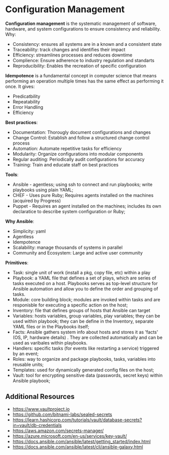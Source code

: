 # Configuration Management

**Configuration management** is the systematic management of software,
hardware, and system configurations to ensure consistency and reliability. Why: <br>
- Consistency: ensures all systems are in a known and a consistent state
- Traceability: track changes and identifies their impact
- Efficiency: streamlines processes and reduces downtime
- Complience: Ensure adherence to industry regulation and standarts
- Reproducibility: Enables the recreation of specific configuration

**Idempotence** is a fundamental concept in computer science that means
performing an operation multiple times has the same effect as performing it
once. It gives: <br>
- Predicatbility
- Repeatability
- Error Handling
- Efficiency

**Best practices**: <br>
- Documentation: Thorougly document configurations and changes
- Change Control: Establish and follow a structured change control process
- Automation: Automate repetitive tasks for efficiency
- Modularity: Organize configurations into modular components
- Regular auditing: Periodically audit configurations for accuracy
- Training: Train and educate staff on best practices

**Tools**: <br>
- Ansible - agentless; using ssh to connect and run playbooks; write playbooks using plain YAML;
- CHEF - Uses pure Ruby; Requires agents installed on the machines (acquired by Progress)
- Puppet - Requires an agent installed on the machines; includes its own
  declaratice to describe system configuration or Ruby;

**Why Ansible**: <br>
- Simplicity: yaml
- Agentless
- Idempotence
- Scalability: manage thousands of systems in parallel
- Community and Ecosystem: Large and active user community

**Primitives**:<br>
- Task: single unit of work (install a pkg, copy file, etc) within a play
- Playbook: a YAML file that defines a set of plays, which are series of tasks
  executed on a host. Playbooks serves as top-level structure for Ansible
  automation and allow you to define the order and grouping of tasks.
- Module: core building block; modules are invoked within tasks and are
  responisble for executing a specific action on the host;
- Inventory: file that defines groups of hosts that Ansible can target
- Variables: hosts variables, group variables, play variables; they can be used
  within playbook; they can be define in the Inventory, separate YAML files or
  in the Playbooks itself;
- Facts: Ansible gathers system info about hosts and stores it as 'facts' (OS,
  IP, hardware details) . They are collected automatically and can be used as
  varibales within playbooks.
- Handlers: specific tasks (for events like restarting a service) triggered by an event;
- Roles: way to organize and package playbooks, tasks, variables into reusable units;
- Templates: used for dynamically generated config files on the host;
- Vault: tool for encrypting sensitive data (passwords, secret keys) within Ansible playbook;

## Additional Resources

- https://www.vaultproject.io
- https://github.com/bitnami-labs/sealed-secrets
- https://learn.hashicorp.com/tutorials/vault/database-secrets?in=vault/db-credentials
- https://aws.amazon.com/secrets-manager/
- https://azure.microsoft.com/en-us/services/key-vault/
- https://docs.ansible.com/ansible/latest/getting_started/index.html
- https://docs.ansible.com/ansible/latest/cli/ansible-galaxy.html
